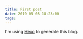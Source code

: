 ```yaml
---
title: First post
date: 2019-05-08 18:23:00
tags:
---
```


I'm using [Hexo](https://hexo.io) to generate this blog.
